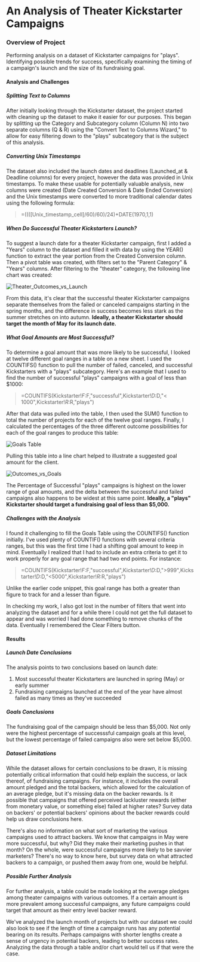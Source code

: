 # An Analysis of Theater Kickstarter Campaigns

### Overview of Project
Performing analysis on a dataset of Kickstarter campaigns for "plays". Identifying possible trends for success, specifically examining the timing of a campaign's launch and the size of its fundraising goal.

#### Analysis and Challenges

##### Splitting Text to Columns
After initially looking through the Kickstarter dataset, the project started with cleaning up the dataset to make it easier for our purposes. This began by splitting up the Category and Subcategory column (Column N) into two separate columns (Q & R) using the "Convert Text to Columns Wizard," to allow for easy filtering down to the "plays" subcategory that is the subject of this analysis. 

##### Converting Unix Timestamps
The dataset also included the launch dates and deadlines (Launched_at & Deadline columns) for every project, however the data was provided in Unix timestamps. To make these usable for potentially valuable analysis, new columns were created (Date Created Conversion & Date Ended Conversion) and the Unix timestamps were converted to more traditional calendar dates using the following formula:

> =((([Unix_timestamp_cell]/60)/60)/24)+DATE(1970,1,1)

##### When Do Successful Theater Kickstarters Launch?
To suggest a launch date for a theater Kickstarter campaign, first I added a "Years" column to the dataset and filled it with data by using the YEAR() function to extract the year portion from the Created Conversion column. Then a pivot table was created, with filters set to the "Parent Category" & "Years" columns. After filtering to the "theater" category, the following line chart was created:

![Theater_Outcomes_vs_Launch](https://user-images.githubusercontent.com/107162310/173885633-beb3bcf6-b89a-4dcf-9d55-eacc04a1d481.png)

From this data, it's clear that the successful theater Kickstarter campaigns separate themselves from the failed or canceled campaigns starting in the spring months, and the difference in success becomes less stark as the summer stretches on into autumn. **Ideally, a theater Kickstarter should target the month of May for its launch date.**

##### What Goal Amounts are Most Successful?
To determine a goal amount that was more likely to be successful, I looked at twelve different goal ranges in a table on a new sheet. I used the COUNTIFS() function to pull the number of failed, canceled, and successful Kickstarters with a "plays" subcategory. Here's an example that I used to find the number of successful "plays" campaigns with a goal of less than $1000:

> =COUNTIFS(Kickstarter!$F:$F,"successful",Kickstarter!$D:$D,"< 1000",Kickstarter!$R:$R,"plays")

After that data was pulled into the table, I then used the SUM() function to total the number of projects for each of the twelve goal ranges. Finally, I calculated the percentages of the three different outcome possibilities for each of the goal ranges to produce this table:

![Goals Table](https://user-images.githubusercontent.com/107162310/173905038-5831b12a-065c-47d8-be77-4888a244b42b.png)

Pulling this table into a line chart helped to illustrate a suggested goal amount for the client.

![Outcomes_vs_Goals](https://user-images.githubusercontent.com/107162310/173905476-d743c224-43dc-4617-8c1c-df66e1ff902e.png)

The Percentage of Successful "plays" campaigns is highest on the lower range of goal amounts, and the delta between the successful and failed campaigns also happens to be widest at this same point. **Ideally, a "plays" Kickstarter should target a fundraising goal of less than $5,000.**

##### Challenges with the Analysis
I found it challenging to fill the Goals Table using the COUNTIFS() function initially. I've used plenty of COUNTIF() functions with several criteria ranges, but this was the first time I had a shifting goal amount to keep in mind. Eventually I realized that I had to include an extra criteria to get it to work properly for any goal range that had two end points. For instance:

> =COUNTIFS(Kickstarter!$F:$F,"successful",Kickstarter!$D:$D,">999",Kickstarter!$D:$D,"<5000",Kickstarter!$R:$R,"plays")

Unlike the earlier code snippet, this goal range has both a greater than figure to track for and a lesser than figure.

In checking my work, I also got lost in the number of filters that went into analyzing the dataset and for a while there I could not get the full dataset to appear and was worried I had done something to remove chunks of the data. Eventually I remembered the Clear Filters button.

#### Results

##### Launch Date Conclusions
The analysis points to two conclusions based on launch date:

1. Most successful theater Kickstarters are launched in spring (May) or early summer
2. Fundraising campaigns launched at the end of the year have almost failed as many times as they've succeeded

##### Goals Conclusions
The fundraising goal of the campaign should be less than $5,000. Not only were the highest percentage of successsful campaign goals at this level, but the lowest percentage of failed campaigns also were set below $5,000.

##### Dataset Limitations
While the dataset allows for certain conclusions to be drawn, it is missing potentially critical information that could help explain the success, or lack thereof, of fundraising campaigns. For instance, it includes the overall amount pledged and the total backers, which allowed for the calculation of an average pledge, but it's missing data on the backer rewards. Is it possible that campaigns that offered perceived lackluster rewards (either from monetary value, or something else) failed at higher rates? Survey data on backers' or potential backers' opinions about the backer rewards could help us draw conclusions here.

There's also no information on what sort of marketing the various campaigns used to attract backers. We know that campaigns in May were more successful, but why? Did they make their marketing pushes in that month? On the whole, were successful campaigns more likely to be savvier marketers? There's no way to know here, but survey data on what attracted backers to a campaign, or pushed them away from one, would be helpful.

##### Possible Further Analysis
For further analysis, a table could be made looking at the average pledges among theater campaigns with various outcomes. If a certain amount is more prevalent among successful campaigns, any future campaigns could target that amount as their entry level backer reward.

We've analyzed the launch month of projects but with our dataset we could also look to see if the length of time a campaign runs has any potential bearing on its results. Perhaps campaigns with shorter lengths create a sense of urgency in potential backers, leading to better success rates. Analyzing the data through a table and/or chart would tell us if that were the case.
